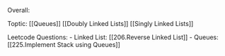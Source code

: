Overall:

Toptic:
	[[Queues]]
	[[Doubly Linked Lists]]
	[[Singly Linked Lists]]

Leetcode Questions:
	- Linked List:
		[[206.Reverse Linked List]]
	- Queues:
		[[225.Implement Stack using Queues]]

